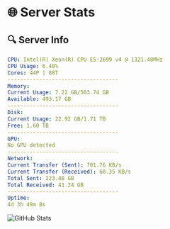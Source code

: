 # 🌐 Server Stats
## 🔍 Server Info
```yaml
CPU: Intel(R) Xeon(R) CPU E5-2699 v4 @ 1321.48MHz
CPU Usage: 6.40%
Cores: 44P | 88T
-----------------------------------
Memory:
Current Usage: 7.22 GB/503.74 GB
Available: 493.17 GB
-----------------------------------
Disk:
Current Usage: 22.92 GB/1.71 TB
Free: 1.60 TB
-----------------------------------
GPU:
No GPU detected
-----------------------------------
Network:
Current Transfer (Sent): 701.76 KB/s
Current Transfer (Received): 60.35 KB/s
Total Sent: 223.48 GB
Total Received: 41.24 GB
-----------------------------------
Uptime:
4d 3h 49m 8s
```
![GitHub Stats](https://img.shields.io/badge/Updated-2025-04-23_20:57:56-blue)
